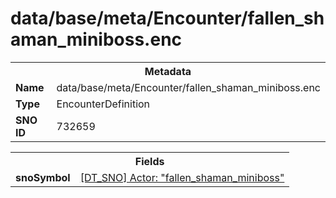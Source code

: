 <h1>data/base/meta/Encounter/fallen_shaman_miniboss.enc</h1><table><tr><th colspan="100%">Metadata</th></tr><tr><td><b>Name</b></td><td>data/base/meta/Encounter/fallen_shaman_miniboss.enc</td></tr><tr><td><b>Type</b></td><td>EncounterDefinition</td></tr><tr><td><b>SNO ID</b></td><td>732659</td></tr></table>

<table><tr><th colspan="100%">Fields</th></tr><tr><td><b>snoSymbol</b></td><td><a href="..\Actor\fallen_shaman_miniboss.acr.md">[DT_SNO] Actor: "fallen_shaman_miniboss"</a></td></tr></table>

